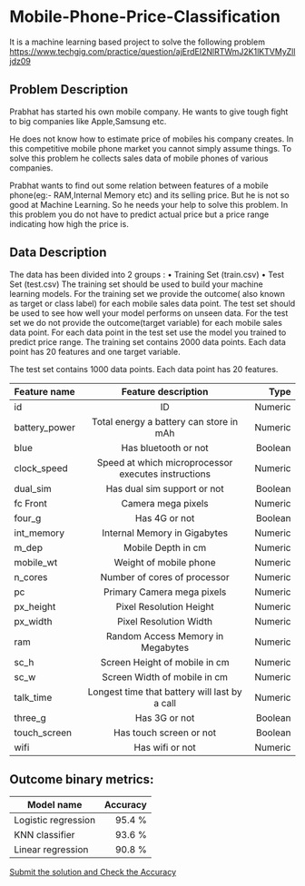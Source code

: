 # Mobile-Phone-Price-Classification

It is a machine learning based project to solve the following problem
https://www.techgig.com/practice/question/ajErdEI2NlRTWmJ2K1lKTVMyZlljdz09

## Problem Description

Prabhat has started his own mobile company. He wants to give tough fight to big companies like Apple,Samsung etc.

He does not know how to estimate price of mobiles his company creates. In this competitive mobile phone market you cannot simply assume things. To solve this problem he collects sales data of mobile phones of various companies.

Prabhat wants to find out some relation between features of a mobile phone(eg:- RAM,Internal Memory etc) and its selling price. But he is not so good at Machine Learning. So he needs your help to solve this problem.  In this problem you do not have to predict actual price but a price range indicating how high the price is.

## Data Description

The data has been divided into 2 groups : • Training Set (train.csv) • Test Set (test.csv) The training set should be used to build your machine learning models. For the training set we provide the outcome( also known as target or class label) for each mobile sales data point. The test set should be used to see how well your model performs on unseen data. For the test set we do not provide the outcome(target variable) for each mobile sales data point. For each data point in the test set use the model you trained to predict price range. The training set contains 2000 data points. Each data point has 20 features and one target variable.

The test set contains 1000 data points. Each data point has 20 features.

| Feature name | Feature description | Type |
| ------------ | :-----------------: | ---: |
| id	       | ID |	Numeric |
| battery_power	|Total energy a battery can store in mAh  |	Numeric |
| blue |	Has bluetooth or not	| Boolean |
|clock_speed|	Speed at which microprocessor executes instructions	|Numeric|
|dual_sim|	Has dual sim support or not	|Boolean|
|fc	Front| Camera mega pixels|	Numeric|
|four_g	|Has 4G or not	|Boolean|
|int_memory|	Internal Memory in Gigabytes|	Numeric|
|m_dep|	Mobile Depth in cm|	Numeric|
|mobile_wt|	Weight of mobile phone	|Numeric|
|n_cores|	Number of cores of processor|	Numeric|
|pc|	Primary Camera mega pixels	|Numeric|
|px_height|	Pixel Resolution Height	|Numeric|
|px_width|	Pixel Resolution Width	|Numeric|
|ram	|Random Access Memory in Megabytes	|Numeric|
|sc_h	|Screen Height of mobile in cm	|Numeric|
|sc_w	|Screen Width of mobile in cm	|Numeric|
|talk_time|	Longest time that battery will last by a call	|Numeric|
|three_g|	Has 3G or not	|Boolean|
|touch_screen|	Has touch screen or not	|Boolean|
|wifi|	Has wifi or not	|Numeric|


## Outcome binary metrics:

| Model name |	Accuracy |
| ------------ | -----------------: |
Logistic regression	|95.4 %
KNN classifier 	|93.6 %	
Linear regression|	90.8 %


[Submit the solution and Check the Accuracy](https://www.techgig.com/practice/question/ajErdEI2NlRTWmJ2K1lKTVMyZlljdz09)
